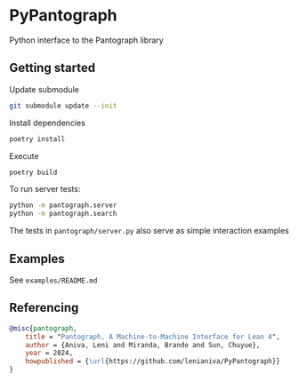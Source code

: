 # PyPantograph

Python interface to the Pantograph library

## Getting started
Update submodule
``` bash
git submodule update --init
```
Install dependencies
```bash
poetry install
```

Execute
```bash
poetry build
```
To run server tests:
``` bash
python -m pantograph.server
python -m pantograph.search
```
The tests in `pantograph/server.py` also serve as simple interaction examples

## Examples

See `examples/README.md`

## Referencing

```bib
@misc{pantograph,
	title = "Pantograph, A Machine-to-Machine Interface for Lean 4",
	author = {Aniva, Leni and Miranda, Brando and Sun, Chuyue},
	year = 2024,
	howpublished = {\url{https://github.com/lenianiva/PyPantograph}}
}
```
